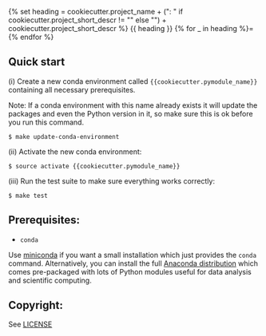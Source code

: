 {% set heading = cookiecutter.project_name + (": " if cookiecutter.project_short_descr != "" else "") + cookiecutter.project_short_descr %}
{{ heading }}
{% for _ in heading %}={% endfor %}

Quick start
-----------

(i) Create a new conda environment called `{{cookiecutter.pymodule_name}}` containing all necessary prerequisites.

Note: If a conda environment with this name already exists it will update the packages
and even the Python version in it, so make sure this is ok before you run this command.

```
$ make update-conda-environment
```

(ii) Activate the new conda environment:

```
$ source activate {{cookiecutter.pymodule_name}}
```

(iii) Run the test suite to make sure everything works correctly:

```
$ make test
```


Prerequisites:
--------------

- `conda`

Use [miniconda](http://conda.pydata.org/miniconda.html) if you want a small
installation which just provides the `conda` command. Alternatively, you can
install the full [Anaconda distribution](https://www.continuum.io/downloads)
which comes pre-packaged with lots of Python modules useful for data analysis
and scientific computing.


Copyright:
----------

See [LICENSE](./LICENSE)
